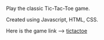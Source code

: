 Play the classic Tic-Tac-Toe game.

Created using Javascript, HTML, CSS.

Here is the game link --> [tictactoe](https://shauryatripaathi.github.io/tictactoe_new/)
